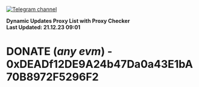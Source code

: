 [![Telegram channel](https://img.shields.io/endpoint?url=https://runkit.io/damiankrawczyk/telegram-badge/branches/master?url=https://t.me/n4z4v0d)](https://t.me/n4z4v0d) 

**Dynamic Updates Proxy List with Proxy Checker**  
**Last Updated: 21.12.23 09:01**

# DONATE (_any evm_) - 0xDEADf12DE9A24b47Da0a43E1bA70B8972F5296F2
